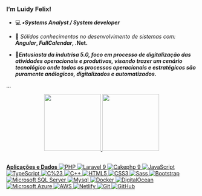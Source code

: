 ### I’m Luidy Felix!  

- 💻 <strong>*▪️Systems Analyst / System developer*</strong>
- 📌 *Sólidos conhecimentos no desenvolvimento de sistemas com:*<strong> *Angular*,  *FullCalendar*, .Net. </strong>


- 🔭<strong>*Entusiasta da indutrisa 5.0, foco em processo de digitalização das atividades operacionais e produtivas, visando trazer um cenário tecnológico onde todos os processos operacionais e estratégicos são puramente análogicos, digitalizados e automatizados.*</strong>

</strong> ...

<div align="center">
  <a href="https://github.com/markos-jr">
  <img height="150em" src="https://github-readme-stats.vercel.app/api?username=luidyreis&show_icons=true&theme=dark&include_all_commits=true&count_private=true"/>
  <img height="150em" src="https://github-readme-stats.vercel.app/api/top-langs/?username=luidyreis&layout=compact&langs_count=7&theme=dark"/>
</div>
<div style="display: inline_block"><br>

**Aplicações e Dados**
![PHP](https://img.shields.io/badge/PHP-777BB4?style=flat-square&logo=php&logoColor=white)
![Laravel 9](https://img.shields.io/badge/Laravel-FF2D20?style=flat-square&logo=laravel&logoColor=white)
![Cakephp 9](https://img.shields.io/badge/Cakephp-D33C43?style=flat-square&logo=cakephp&logoColor=white)
![JavaScript](https://img.shields.io/badge/JavaScript-black?style=flat-square&logo=javascript)
![TypeScript](https://img.shields.io/badge/TypeScript-007ACC?style=flat-square&logo=typescript&logoColor=white)
![C%23](https://img.shields.io/badge/C%23-239120?style=flat-square&logo=c-sharp&logoColor=white)
![C++](https://img.shields.io/badge/C%2B%2B-00599C?style=flat-square&logo=c%2B%2B&logoColor=white)
![HTML5](https://img.shields.io/badge/HTML5-E34F26?style=flat-square&logo=html5&logoColor=white)
![CSS3](https://img.shields.io/badge/CSS3-1572B6?style=flat-square&logo=css3)
![Sass](https://img.shields.io/badge/Sass-CC6699?style=flat-square&logo=sass&logoColor=white)
![Bootstrap](https://img.shields.io/badge/Bootstrap-563D7C?style=flat-square&logo=bootstrap&logoColor=white)
![Microsoft SQL Server](https://img.shields.io/badge/SQL%20Server-CC2927?style=flat-square&logo=microsoft-sql-server&logoColor=white)
![Mysql](https://img.shields.io/badge/MySQL-00000F?style=flat-square&logo=mysql&logoColor=white)
![Docker](https://img.shields.io/badge/-Docker-2496ED?style=flat-square&logo=docker&logoColor=white)
![DigitalOcean](https://img.shields.io/badge/DigitalOcean-0080FF?flat-square&logo=digitalocean&logoColor=white)
![Microsoft Azure](https://img.shields.io/badge/Microsoft%20Azure-0089D6?style=flat-square&logo=microsoft-azure&logoColor=white)
![AWS](https://img.shields.io/badge/Amazon_AWS-232F3E?style=flat-square&logo=amazon-aws&logoColor=white)
![Netlify](https://img.shields.io/badge/Netlify-00C7B7?style=flat-square&logo=netlify&logoColor=white)
![Git](https://img.shields.io/badge/-Git-black?style=flat-square&logo=git)
![GitHub](https://img.shields.io/badge/-GitHub-181717?style=flat-square&logo=github)

  #
  
